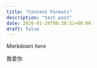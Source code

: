 ```yaml
---
title: "Content Formats"
description: "test post"
date: 2020-01-28T00:38:51+09:00
draft: false
---
```


*Markdown here*

我爱你
